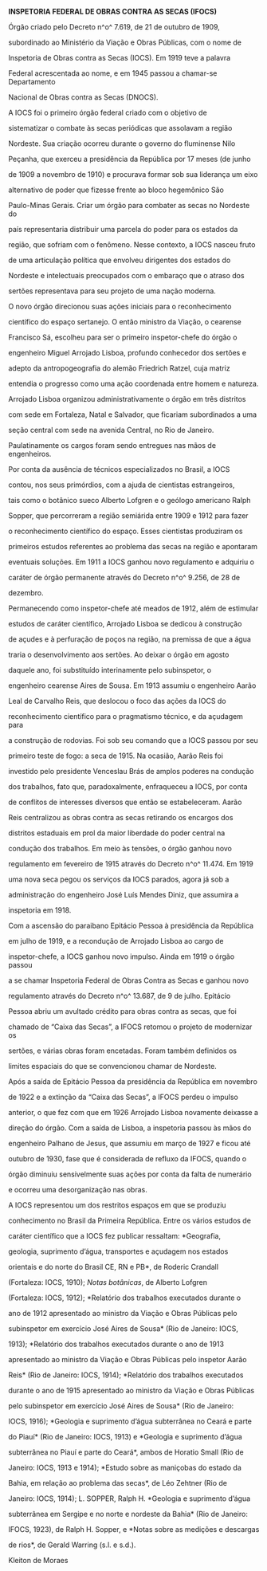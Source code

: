 **INSPETORIA FEDERAL DE OBRAS CONTRA AS SECAS (IFOCS)**



Órgão criado pelo Decreto n^o^ 7.619, de 21 de outubro de 1909,

subordinado ao Ministério da Viação e Obras Públicas, com o nome de

Inspetoria de Obras contra as Secas (IOCS). Em 1919 teve a palavra

Federal acrescentada ao nome, e em 1945 passou a chamar-se Departamento

Nacional de Obras contra as Secas (DNOCS).



A IOCS foi o primeiro órgão federal criado com o objetivo de

sistematizar o combate às secas periódicas que assolavam a região

Nordeste. Sua criação ocorreu durante o governo do fluminense Nilo

Peçanha, que exerceu a presidência da República por 17 meses (de junho

de 1909 a novembro de 1910) e procurava formar sob sua liderança um eixo

alternativo de poder que fizesse frente ao bloco hegemônico São

Paulo-Minas Gerais. Criar um órgão para combater as secas no Nordeste do

país representaria distribuir uma parcela do poder para os estados da

região, que sofriam com o fenômeno. Nesse contexto, a IOCS nasceu fruto

de uma articulação política que envolveu dirigentes dos estados do

Nordeste e intelectuais preocupados com o embaraço que o atraso dos

sertões representava para seu projeto de uma nação moderna.



O novo órgão direcionou suas ações iniciais para o reconhecimento

científico do espaço sertanejo. O então ministro da Viação, o cearense

Francisco Sá, escolheu para ser o primeiro inspetor-chefe do órgão o

engenheiro Miguel Arrojado Lisboa, profundo conhecedor dos sertões e

adepto da antropogeografia do alemão Friedrich Ratzel, cuja matriz

entendia o progresso como uma ação coordenada entre homem e natureza.

Arrojado Lisboa organizou administrativamente o órgão em três distritos

com sede em Fortaleza, Natal e Salvador, que ficariam subordinados a uma

seção central com sede na avenida Central, no Rio de Janeiro.

Paulatinamente os cargos foram sendo entregues nas mãos de engenheiros.



Por conta da ausência de técnicos especializados no Brasil, a IOCS

contou, nos seus primórdios, com a ajuda de cientistas estrangeiros,

tais como o botânico sueco Alberto Lofgren e o geólogo americano Ralph

Sopper, que percorreram a região semiárida entre 1909 e 1912 para fazer

o reconhecimento científico do espaço. Esses cientistas produziram os

primeiros estudos referentes ao problema das secas na região e apontaram

eventuais soluções. Em 1911 a IOCS ganhou novo regulamento e adquiriu o

caráter de órgão permanente através do Decreto n^o^ 9.256, de 28 de

dezembro.



Permanecendo como inspetor-chefe até meados de 1912, além de estimular

estudos de caráter científico, Arrojado Lisboa se dedicou à construção

de açudes e à perfuração de poços na região, na premissa de que a água

traria o desenvolvimento aos sertões. Ao deixar o órgão em agosto

daquele ano, foi substituído interinamente pelo subinspetor, o

engenheiro cearense Aires de Sousa. Em 1913 assumiu o engenheiro Aarão

Leal de Carvalho Reis, que deslocou o foco das ações da IOCS do

reconhecimento científico para o pragmatismo técnico, e da açudagem para

a construção de rodovias. Foi sob seu comando que a IOCS passou por seu

primeiro teste de fogo: a seca de 1915. Na ocasião, Aarão Reis foi

investido pelo presidente Venceslau Brás de amplos poderes na condução

dos trabalhos, fato que, paradoxalmente, enfraqueceu a IOCS, por conta

de conflitos de interesses diversos que então se estabeleceram. Aarão

Reis centralizou as obras contra as secas retirando os encargos dos

distritos estaduais em prol da maior liberdade do poder central na

condução dos trabalhos. Em meio às tensões, o órgão ganhou novo

regulamento em fevereiro de 1915 através do Decreto n^o^ 11.474. Em 1919

uma nova seca pegou os serviços da IOCS parados, agora já sob a

administração do engenheiro José Luís Mendes Diniz, que assumira a

inspetoria em 1918.



Com a ascensão do paraibano Epitácio Pessoa à presidência da República

em julho de 1919, e a recondução de Arrojado Lisboa ao cargo de

inspetor-chefe, a IOCS ganhou novo impulso. Ainda em 1919 o órgão passou

a se chamar Inspetoria Federal de Obras Contra as Secas e ganhou novo

regulamento através do Decreto n^o^ 13.687, de 9 de julho. Epitácio

Pessoa abriu um avultado crédito para obras contra as secas, que foi

chamado de “Caixa das Secas”, a IFOCS retomou o projeto de modernizar os

sertões, e várias obras foram encetadas. Foram também definidos os

limites espaciais do que se convencionou chamar de Nordeste.



Após a saída de Epitácio Pessoa da presidência da República em novembro

de 1922 e a extinção da “Caixa das Secas”, a IFOCS perdeu o impulso

anterior, o que fez com que em 1926 Arrojado Lisboa novamente deixasse a

direção do órgão. Com a saída de Lisboa, a inspetoria passou às mãos do

engenheiro Palhano de Jesus, que assumiu em março de 1927 e ficou até

outubro de 1930, fase que é considerada de refluxo da IFOCS, quando o

órgão diminuiu sensivelmente suas ações por conta da falta de numerário

e ocorreu uma desorganização nas obras.



A IOCS representou um dos restritos espaços em que se produziu

conhecimento no Brasil da Primeira República. Entre os vários estudos de

caráter científico que a IOCS fez publicar ressaltam: *Geografia,

geologia, suprimento d’água, transportes e açudagem nos estados

orientais e do norte do Brasil CE, RN e PB*, de Roderic Crandall

(Fortaleza: IOCS, 1910); *Notas botânicas*, de Alberto Lofgren

(Fortaleza: IOCS, 1912); *Relatório dos trabalhos executados durante o

ano de 1912 apresentado ao ministro da Viação e Obras Públicas pelo

subinspetor em exercício José Aires de Sousa* (Rio de Janeiro: IOCS,

1913); *Relatório dos trabalhos executados durante o ano de 1913

apresentado ao ministro da Viação e Obras Públicas pelo inspetor Aarão

Reis* (Rio de Janeiro: IOCS, 1914); *Relatório dos trabalhos executados

durante o ano de 1915 apresentado ao ministro da Viação e Obras Públicas

pelo subinspetor em exercício José Aires de Sousa* (Rio de Janeiro:

IOCS, 1916); *Geologia e suprimento d’água subterrânea no Ceará e parte

do Piauí* (Rio de Janeiro: IOCS, 1913) e *Geologia e suprimento d’água

subterrânea no Piauí e parte do Ceará*, ambos de Horatio Small (Rio de

Janeiro: IOCS, 1913 e 1914); *Estudo sobre as maniçobas do estado da

Bahia, em relação ao problema das secas*, de Léo Zehtner (Rio de

Janeiro: IOCS, 1914); L. SOPPER, Ralph H. *Geologia e suprimento d’água

subterrânea em Sergipe e no norte e nordeste da Bahia* (Rio de Janeiro:

IFOCS, 1923), de Ralph H. Sopper, e *Notas sobre as medições e descargas

de rios*, de Gerald Warring (s.l. e s.d.).



Kleiton de Moraes




